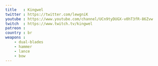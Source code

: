 ```yaml
---
title   : Kingwel
twitter : https://twitter.com/lewgniK
youtube : https://www.youtube.com/channel/UCn9tyDUGX-v0hT3fR-86Zvw
twitch  : https://www.twitch.tv/kingwel
patreon : 
country : br
weapons :
    - dual-blades
    - hammer
    - lance
    - bow
---
```


